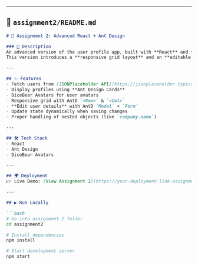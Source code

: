 
---

## 📄 `assignment2/README.md`

```markdown
# 🚀 Assignment 2: Advanced React + Ant Design

### 🔹 Description
An advanced version of the user profile app, built with **React** and **Ant Design (AntD)**.  
This version introduces a **responsive grid layout** and an **editable modal** to update user details.

---

## ✨ Features
- Fetch users from [JSONPlaceholder API](https://jsonplaceholder.typicode.com/users)
- Display profiles using **Ant Design Cards**
- DiceBear Avatars for user avatars
- Responsive grid with AntD `<Row>` & `<Col>`
- **Edit user details** with AntD `Modal` + `Form`
- Update state dynamically when saving changes
- Proper handling of nested objects (like `company.name`)

---

## 🛠️ Tech Stack
- React
- Ant Design
- DiceBear Avatars

---

## 🌍 Deployment
👉 Live Demo: [View Assignment 2](https://your-deployment-link-assignment2.com)

---

## ▶️ Run Locally

```bash
# Go into assignment 2 folder
cd assignment2

# Install dependencies
npm install

# Start development server
npm start
